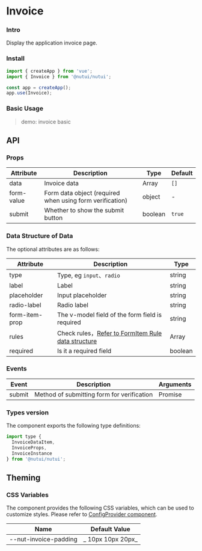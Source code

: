 # Invoice

### Intro

Display the application invoice page.

### Install

```js
import { createApp } from 'vue';
import { Invoice } from '@nutui/nutui';

const app = createApp();
app.use(Invoice);
```

### Basic Usage

> demo: invoice basic

## API

### Props

| Attribute | Description | Type | Default |
| --- | --- | --- | --- |
| data | Invoice data | Array | `[]` |
| form-value | Form data object (required when using form verification) | object | - |
| submit | Whether to show the submit button | boolean | `true` |

### Data Structure of Data

The optional attributes are as follows:

| Attribute | Description | Type |
| --- | --- | --- |
| type | Type, eg `input`、`radio` | string |
| label | Label | string |
| placeholder | Input placeholder | string |
| radio-label | Radio label | string |
| form-item-prop | The v-model field of the form field is required | string |
| rules | Check rules，[Refer to FormItem Rule data structure](#/en-US/form) | Array |
| required | Is it a required field | boolean |

### Events

| Event | Description | Arguments |
| --- | --- | --- |
| submit | Method of submitting form for verification | Promise |

### Types version

The component exports the following type definitions:

```js
import type {
  InvoiceDataItem,
  InvoiceProps,
  InvoiceInstance
} from '@nutui/nutui';
```

## Theming

### CSS Variables

The component provides the following CSS variables, which can be used to customize styles. Please refer to [ConfigProvider component](#/en-US/component/configprovider).

| Name | Default Value |
| --- | --- |
| --nut-invoice-padding | _ 10px 10px 20px_ |
